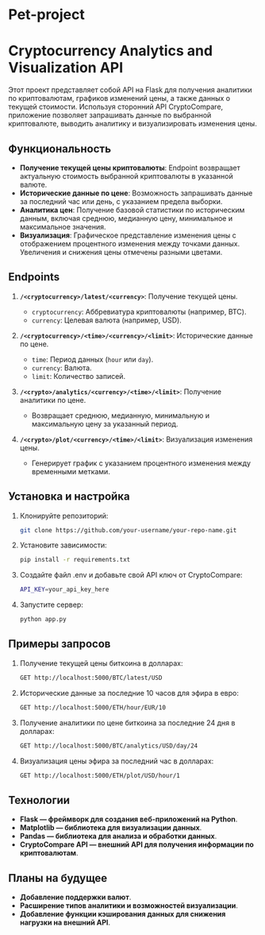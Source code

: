 # Pet-project

# Cryptocurrency Analytics and Visualization API

Этот проект представляет собой API на Flask для получения аналитики по криптовалютам, графиков изменений цены, а также данных о текущей стоимости. Используя сторонний API CryptoCompare, приложение позволяет запрашивать данные по выбранной криптовалюте, выводить аналитику и визуализировать изменения цены.

## Функциональность

- **Получение текущей цены криптовалюты**: Endpoint возвращает актуальную стоимость выбранной криптовалюты в указанной валюте.
- **Исторические данные по цене**: Возможность запрашивать данные за последний час или день, с указанием предела выборки.
- **Аналитика цен**: Получение базовой статистики по историческим данным, включая среднюю, медианную цену, минимальное и максимальное значения.
- **Визуализация**: Графическое представление изменения цены с отображением процентного изменения между точками данных. Увеличения и снижения цены отмечены разными цветами.

## Endpoints

1. **`/<cryptocurrency>/latest/<currency>`**: Получение текущей цены.
   - `cryptocurrency`: Аббревиатура криптовалюты (например, BTC).
   - `currency`: Целевая валюта (например, USD).
   
2. **`/<cryptocurrency>/<time>/<currency>/<limit>`**: Исторические данные по цене.
   - `time`: Период данных (`hour` или `day`).
   - `currency`: Валюта.
   - `limit`: Количество записей.

3. **`/<crypto>/analytics/<currency>/<time>/<limit>`**: Получение аналитики по цене.
   - Возвращает среднюю, медианную, минимальную и максимальную цену за указанный период.

4. **`/<crypto>/plot/<currency>/<time>/<limit>`**: Визуализация изменения цены.
   - Генерирует график с указанием процентного изменения между временными метками.

## Установка и настройка

1. Клонируйте репозиторий:
    ```bash
    git clone https://github.com/your-username/your-repo-name.git

2. Установите зависимости:
    ```bash
    pip install -r requirements.txt

3. Создайте файл .env и добавьте свой API ключ от CryptoCompare:
    ```bash
    API_KEY=your_api_key_here

4. Запустите сервер:
    ```bash
    python app.py

## Примеры запросов
1. Получение текущей цены биткоина в долларах:
    ```bash
    GET http://localhost:5000/BTC/latest/USD

2. Исторические данные за последние 10 часов для эфира в евро:
    ```bash
    GET http://localhost:5000/ETH/hour/EUR/10

3. Получение аналитики по цене биткоина за последние 24 дня в долларах:
    ```bash
    GET http://localhost:5000/BTC/analytics/USD/day/24

4. Визуализация цены эфира за последний час в долларах:
    ```bash
    GET http://localhost:5000/ETH/plot/USD/hour/1

## Технологии

- **Flask — фреймворк для создания веб-приложений на Python**.
- **Matplotlib — библиотека для визуализации данных**.
- **Pandas — библиотека для анализа и обработки данных**.
- **CryptoCompare API — внешний API для получения информации по криптовалютам**.

## Планы на будущее

- **Добавление поддержки валют**.
- **Расширение типов аналитики и возможностей визуализации**.
- **Добавление функции кэширования данных для снижения нагрузки на внешний API**.